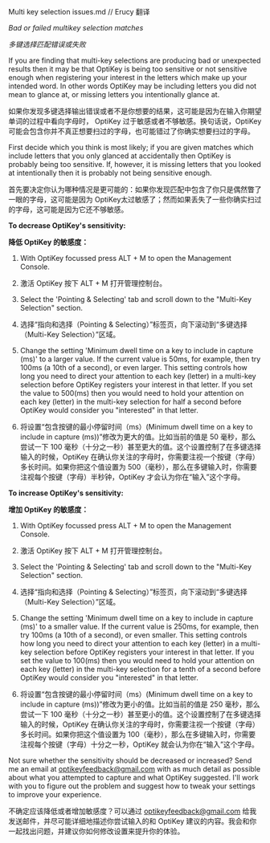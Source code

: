 Multi key selection issues.md // Erucy 翻译

*Bad or failed multikey selection matches*

*多键选择匹配错误或失败*

If you are finding that multi-key selections are producing bad or unexpected results then it may be that OptiKey is being too sensitive or not sensitive enough when registering your interest in the letters which make up your intended word. In other words OptiKey may be including letters you did not mean to glance at, or missing letters you intentionally glance at.

如果你发现多键选择输出错误或者不是你想要的结果，这可能是因为在输入你期望单词的过程中看向字母时， OptiKey 过于敏感或者不够敏感。换句话说，OptiKey 可能会包含你并不真正想要扫过的字母，也可能错过了你确实想要扫过的字母。

First decide which you think is most likely; if you are given matches which include letters that you only glanced at accidentally then OptiKey is probably being too sensitive. If, however, it is missing letters that you looked at intentionally then it is probably not being sensitive enough.

首先要决定你认为哪种情况是更可能的：如果你发现匹配中包含了你只是偶然瞥了一眼的字母，这可能是因为 OptiKey太过敏感了；然而如果丢失了一些你确实扫过的字母，这可能是因为它还不够敏感。

**To decrease OptiKey's sensitivity:**

**降低 OptiKey 的敏感度：**

1. With OptiKey focussed press ALT + M to open the Management Console.

1. 激活 OptiKey 按下 ALT + M 打开管理控制台。

2. Select the 'Pointing & Selecting' tab and scroll down to the "Multi-Key Selection" section.

2. 选择“指向和选择（Pointing & Selecting）”标签页，向下滚动到“多键选择（Multi-Key Selection）”区域。

3. Change the setting 'Minimum dwell time on a key to include in capture (ms)' to a larger value. If the current value is 50ms, for example, then try 100ms (a 10th of a second), or even larger. This setting controls how long you need to direct your attention to each key (letter) in a multi-key selection before OptiKey registers your interest in that letter. If you set the value to 500(ms) then you would need to hold your attention on each key (letter) in the multi-key selection for half a second before OptiKey would consider you "interested" in that letter.

3. 将设置“包含按键的最小停留时间（ms）(Minimum dwell time on a key to include in capture (ms))”修改为更大的值。比如当前的值是 50 毫秒，那么尝试一下 100 毫秒（十分之一秒）甚至更大的值。这个设置控制了在多键选择输入的时候，OptiKey 在确认你关注的字母时，你需要注视一个按键（字母）多长时间。如果你把这个值设置为 500（毫秒），那么在多键输入时，你需要注视每个按键（字母）半秒钟，OptiKey 才会认为你在“输入”这个字母。

**To increase OptiKey's sensitivity:**

**增加 OptiKey 的敏感度：**

1. With OptiKey focussed press ALT + M to open the Management Console.

1. 激活 OptiKey 按下 ALT + M 打开管理控制台。

2. Select the 'Pointing & Selecting' tab and scroll down to the "Multi-Key Selection" section.

2. 选择“指向和选择（Pointing & Selecting）”标签页，向下滚动到“多键选择（Multi-Key Selection）”区域。

3. Change the setting 'Minimum dwell time on a key to include in capture (ms)' to a smaller value. If the current value is 250ms, for example, then try 100ms (a 10th of a second), or even smaller. This setting controls how long you need to direct your attention to each key (letter) in a multi-key selection before OptiKey registers your interest in that letter. If you set the value to 100(ms) then you would need to hold your attention on each key (letter) in the multi-key selection for a tenth of a second before OptiKey would consider you "interested" in that letter.

3. 将设置“包含按键的最小停留时间（ms）(Minimum dwell time on a key to include in capture (ms))”修改为更小的值。比如当前的值是 250 毫秒，那么尝试一下 100 毫秒（十分之一秒）甚至更小的值。这个设置控制了在多键选择输入的时候，OptiKey 在确认你关注的字母时，你需要注视一个按键（字母）多长时间。如果你把这个值设置为 100（毫秒），那么在多键输入时，你需要注视每个按键（字母）十分之一秒，OptiKey 就会认为你在“输入”这个字母。

Not sure whether the sensitivity should be decreased or increased? Send me an email at [optikeyfeedback@gmail.com](mailto:optikeyfeedback@gmail.com) with as much detail as possible about what you attempted to capture and what OptiKey suggested. I'll work with you to figure out the problem and suggest how to tweak your settings to improve your experience.

不确定应该降低或者增加敏感度？可以通过 [optikeyfeedback@gmail.com](mailto:optikeyfeedback@gmail.com) 给我发送邮件，并尽可能详细地描述你尝试输入的和 OptiKey 建议的内容。我会和你一起找出问题，并建议你如何修改设置来提升你的体验。
